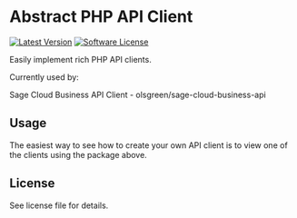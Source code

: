  # Abstract PHP API Client
[![Latest Version](https://img.shields.io/github/release/olsgreen/abstract-api.svg?style=flat-square)](https://github.com/olsgreen/abstract-api/releases)
[![Software License](https://img.shields.io/badge/license-MIT-brightgreen.svg?style=flat-square)](LICENSE.md)

Easily implement rich PHP API clients.

Currently used by:

Sage Cloud Business API Client - olsgreen/sage-cloud-business-api 

## Usage

The easiest way to see how to create your own API client is to view one of the clients using the package above.

## License
See license file for details.